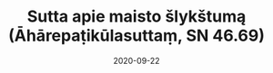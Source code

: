 ---
layout: page
title: 'Sutta apie maisto šlykštumą (Āhārepaṭikūlasuttaṃ, SN 46.69)'
category: susijusios suttos
index: 
    - Meditacija
    - Maisto šlykštumas (āhāre paṭikūlasaññā)
sortIndex: 46069
date: 2020-09-22
tags: 
    - Meditacija
    - Maisto šlykštumas (āhāre paṭikūlasaññā)
suttacentral: sn46.69
---